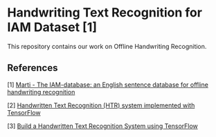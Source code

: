 # Handwriting Text Recognition for IAM Dataset [1]

This repository contains our work on Offline Handwriting Recognition.


## References

\[1\] [Marti - The IAM-database: an English sentence database for offline handwriting recognition](http://www.fki.inf.unibe.ch/databases/iam-handwriting-database)

\[2\] [Handwritten Text Recognition (HTR) system implemented with TensorFlow](https://github.com/githubharald/SimpleHTR)

\[3\] [Build a Handwritten Text Recognition System using TensorFlow](https://towardsdatascience.com/build-a-handwritten-text-recognition-system-using-tensorflow-2326a3487cd5?)
